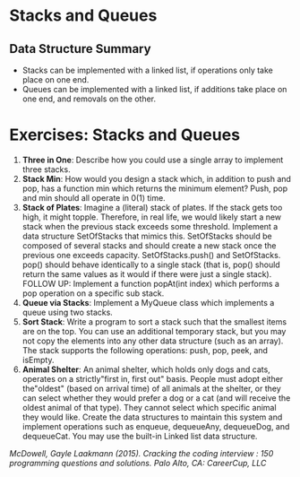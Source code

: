 # Stacks and Queues

## Data Structure Summary

* Stacks can be implemented with a linked list, if operations only take place on one end.
* Queues can be implemented with a linked list, if additions take place on one end, and removals on the other.

# Exercises: Stacks and Queues

1. **Three in One**: Describe how you could use a single array to implement three stacks.
2. **Stack Min**: How would you design a stack which, in addition to push and pop, has a function min which returns the minimum element? Push, pop and min should all operate in 0(1) time.
3. **Stack of Plates**: Imagine a (literal) stack of plates. If the stack gets too high, it might topple. Therefore, in real life, we would likely start a new stack when the previous stack exceeds some threshold. Implement a data structure SetOfStacks that mimics this. SetOfStacks should be composed of several stacks and should create a new stack once the previous one exceeds capacity. SetOfStacks.push() and SetOfStacks. pop() should behave identically to a single stack (that is, pop() should return the same values as it would if there were just a single stack). FOLLOW UP: Implement a function popAt(int index) which performs a pop operation on a specific sub­ stack.
4. **Queue via Stacks**: Implement a MyQueue class which implements a queue using two stacks.
5. **Sort Stack**: Write a program to sort a stack such that the smallest items are on the top. You can use an additional temporary stack, but you may not copy the elements into any other data structure (such as an array). The stack supports the following operations: push, pop, peek, and isEmpty.
6. **Animal Shelter**: An animal shelter, which holds only dogs and cats, operates on a strictly"first in, first out" basis. People must adopt either the"oldest" (based on arrival time) of all animals at the shelter, or they can select whether they would prefer a dog or a cat (and will receive the oldest animal of that type). They cannot select which specific animal they would like. Create the data structures to maintain this system and implement operations such as enqueue, dequeueAny, dequeueDog, and dequeueCat. You may use the built-in Linked list data structure.

*McDowell, Gayle Laakmann (2015). Cracking the coding interview : 150 programming questions and solutions. Palo Alto, CA: CareerCup, LLC*
